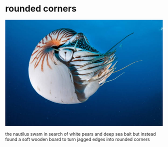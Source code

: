 # rounded corners
![rounded corners](images/rounded%20corners.jpeg)

the nautilus
swam in search of
white pears and
deep sea bait
but instead found
a soft wooden board
to turn jagged edges
into rounded corners
